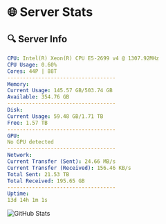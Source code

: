 # 🌐 Server Stats
## 🔍 Server Info
```yaml
CPU: Intel(R) Xeon(R) CPU E5-2699 v4 @ 1307.92MHz
CPU Usage: 0.60%
Cores: 44P | 88T
-----------------------------------
Memory:
Current Usage: 145.57 GB/503.74 GB
Available: 354.76 GB
-----------------------------------
Disk:
Current Usage: 59.48 GB/1.71 TB
Free: 1.57 TB
-----------------------------------
GPU:
No GPU detected
-----------------------------------
Network:
Current Transfer (Sent): 24.66 MB/s
Current Transfer (Received): 156.46 KB/s
Total Sent: 21.53 TB
Total Received: 195.65 GB
-----------------------------------
Uptime:
13d 14h 1m 1s
```
![GitHub Stats](https://img.shields.io/badge/Updated-2025-03-21_11:23:50-blue)